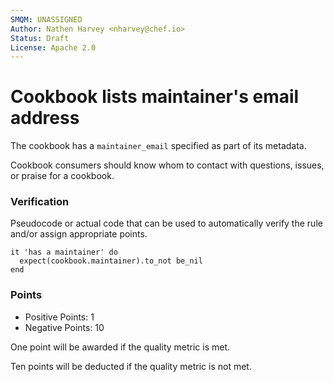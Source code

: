 ```yaml
---
SMQM: UNASSIGNED
Author: Nathen Harvey <nharvey@chef.io>
Status: Draft
License: Apache 2.0
---
```


# Cookbook lists maintainer's email address

The cookbook has a `maintainer_email` specified as part of its metadata.

Cookbook consumers should know whom to contact with questions, issues, or praise for a cookbook.

### Verification

Pseudocode or actual code that can be used to automatically verify the rule and/or assign appropriate points.

    it 'has a maintainer' do
      expect(cookbook.maintainer).to_not be_nil
    end

### Points

* Positive Points:  1
* Negative Points: 10

One point will be awarded if the quality metric is met.

Ten points will be deducted if the quality metric is not met.
